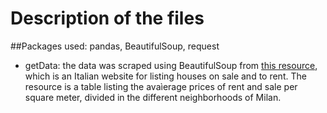 # Description of the files
##Packages used: pandas, BeautifulSoup, request
- getData: the data was scraped using BeautifulSoup from [this resource](https://www.immobiliare.it/mercato-immobiliare/lombardia/milano/), which is an Italian website for listing houses on sale and to rent. The resource is a table listing the avaìerage prices of rent and sale per square meter, divided in the different neighborhoods of Milan.
